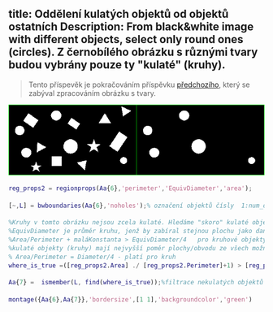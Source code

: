 title: Oddělení kulatých objektů od objektů ostatních
Description: From black&white image with different objects, select only round ones (circles). Z černobílého obrázku s různými tvary budou vybrány pouze ty "kulaté" (kruhy).
---

>Tento příspevěk je pokračováním příspěvku [předchozího](filtering_binary_objects_with_kmeans), který se zabýval zpracováním obrázku s tvary.

![](../media/2018-11-18-10-20-30.png)

``` matlab
reg_props2 = regionprops(Aa{6},'perimeter','EquivDiameter','area');

[~,L] = bwboundaries(Aa{6},'noholes');% označení objektů čísly  1:num_of_regions

%Kruhy v tomto obrázku nejsou zcela kulaté. Hledáme "skoro" kulaté objekty
%EquivDiameter je průměr kruhu, jenž by zabíral stejnou plochu jako daný objekt
%Area/Perimeter + maláKonstanta > EquivDiameter/4   pro kruhové objekty
%kulaté objekty (kruhy) mají nejvyšší poměr plochy/obvodu ze všech možných tvarů
% Area/Perimeter = Diameter/4 - platí pro kruh 
where_is_true =([reg_props2.Area] ./ [reg_props2.Perimeter]+1) > [reg_props2.EquivDiameter]/4;
 
Aa{7} =  ismember(L, find(where_is_true));%filtrace nekulatých objektů z obrázku

montage({Aa{6},Aa{7}},'bordersize',[1 1],'backgroundcolor','green')
```
